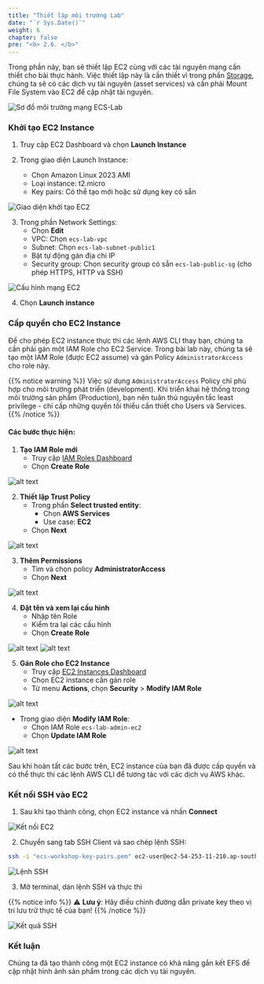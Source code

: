 ```yaml
---
title: "Thiết lập môi trường Lab"
date: "`r Sys.Date()`"
weight: 6
chapter: false
pre: "<b> 2.6. </b>"
---
```


Trong phần này, bạn sẽ thiết lập EC2 cùng với các tài nguyên mạng cần thiết cho bài thực hành. Việc thiết lập này là cần thiết vì trong phần [Storage](https://aws-fcj-ecs-workshop.github.io/Amazon-ECS-Immersion-Day/storage), chúng ta sẽ có các dịch vụ tài nguyên (asset services) và cần phải Mount File System vào EC2 để cập nhật tài nguyên.

![Sơ đồ môi trường mạng ECS-Lab](/images/2-prerequisites/6-set-up-lab-environment/ECS-Lab-Networking-EC2-environment.png)

### Khởi tạo EC2 Instance

1. Truy cập EC2 Dashboard và chọn **Launch Instance**

2. Trong giao diện Launch Instance:
   - Chọn Amazon Linux 2023 AMI
   - Loại instance: t2.micro 
   - Key pairs: Có thể tạo mới hoặc sử dụng key có sẵn

![Giao diện khởi tạo EC2](/images/2-prerequisites/6-set-up-lab-environment/image.png)

3. Trong phần Network Settings:
   - Chọn **Edit**
   - VPC: Chọn `ecs-lab-vpc`
   - Subnet: Chọn `ecs-lab-subnet-public1` 
   - Bật tự động gán địa chỉ IP
   - Security group: Chọn security group có sẵn `ecs-lab-public-sg` (cho phép HTTPS, HTTP và SSH)

![Cấu hình mạng EC2](/images/2-prerequisites/6-set-up-lab-environment/image-1.png)

4. Chọn **Launch instance**

### Cấp quyền cho EC2 Instance

Để cho phép EC2 instance thực thi các lệnh AWS CLI thay bạn, chúng ta cần phải gán một IAM Role cho EC2 Service. Trong bài lab này, chúng ta sẽ tạo một IAM Role (được EC2 assume) và gán Policy `AdministratorAccess` cho role này.

{{% notice warning %}}
Việc sử dụng `AdministratorAccess` Policy chỉ phù hợp cho môi trường phát triển (development). Khi triển khai hệ thống trong môi trường sản phẩm (Production), bạn nên tuân thủ nguyên tắc least privilege - chỉ cấp những quyền tối thiểu cần thiết cho Users và Services.
{{% /notice %}}

#### Các bước thực hiện:

1. **Tạo IAM Role mới**
   - Truy cập [IAM Roles Dashboard](https://console.aws.amazon.com/iam/home#/roles)
   - Chọn **Create Role**

![alt text](/images/2-prerequisites/6-set-up-lab-environment/image-5.png)

2. **Thiết lập Trust Policy**
   - Trong phần **Select trusted entity**:
     - Chọn **AWS Services**
     - Use case: **EC2**
   - Chọn **Next**

![alt text](/images/2-prerequisites/6-set-up-lab-environment/image-6.png)

3. **Thêm Permissions**
   - Tìm và chọn policy **AdministratorAccess**
   - Chọn **Next**

![alt text](/images/2-prerequisites/6-set-up-lab-environment/image-7.png)

4. **Đặt tên và xem lại cấu hình**
   - Nhập tên Role
   - Kiểm tra lại các cấu hình
   - Chọn **Create Role**

![alt text](/images/2-prerequisites/6-set-up-lab-environment/image-8.png)
![alt text](/images/2-prerequisites/6-set-up-lab-environment/image-9.png)

5. **Gán Role cho EC2 Instance**
   - Truy cập [EC2 Instances Dashboard](https://console.aws.amazon.com/ec2#Instances)
   - Chọn EC2 instance cần gán role
   - Từ menu **Actions**, chọn **Security** > **Modify IAM Role**

![alt text](/images/2-prerequisites/6-set-up-lab-environment/image-10.png)

   - Trong giao diện **Modify IAM Role**:
     - Chọn IAM Role `ecs-lab-admin-ec2`
     - Chọn **Update IAM Role**

![alt text](/images/2-prerequisites/6-set-up-lab-environment/image-11.png)

Sau khi hoàn tất các bước trên, EC2 instance của bạn đã được cấp quyền và có thể thực thi các lệnh AWS CLI để tương tác với các dịch vụ AWS khác.

### Kết nối SSH vào EC2

1. Sau khi tạo thành công, chọn EC2 instance và nhấn **Connect**

![Kết nối EC2](/images/2-prerequisites/6-set-up-lab-environment/image-2.png)

2. Chuyển sang tab SSH Client và sao chép lệnh SSH:
```bash
ssh -i "ecs-workshop-key-pairs.pem" ec2-user@ec2-54-253-11-210.ap-southeast-2.compute.amazonaws.com
```

![Lệnh SSH](/images/2-prerequisites/6-set-up-lab-environment/image-3.png)

3. Mở terminal, dán lệnh SSH và thực thi

{{% notice info %}}
⚠️ **Lưu ý**: Hãy điều chỉnh đường dẫn private key theo vị trí lưu trữ thực tế của bạn!
{{% /notice %}}

![Kết quả SSH](/images/2-prerequisites/6-set-up-lab-environment/image-4.png)

### Kết luận

Chúng ta đã tạo thành công một EC2 instance có khả năng gắn kết EFS để cập nhật hình ảnh sản phẩm trong các dịch vụ tài nguyên.